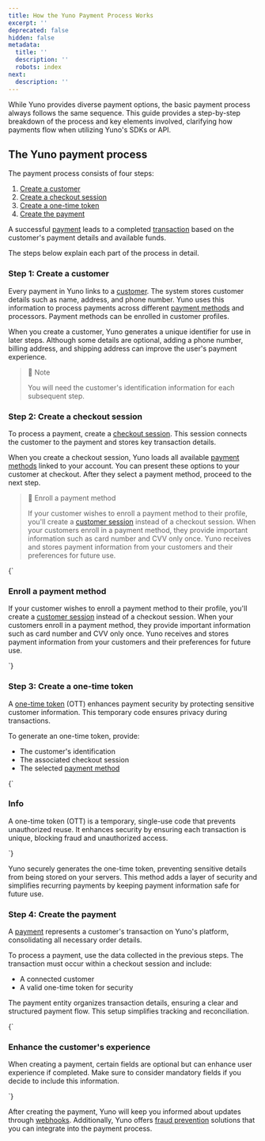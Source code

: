 ```yaml
---
title: How the Yuno Payment Process Works
excerpt: ''
deprecated: false
hidden: false
metadata:
  title: ''
  description: ''
  robots: index
next:
  description: ''
---
```

While Yuno provides diverse payment options, the basic payment process always follows the same sequence. This guide provides a step-by-step breakdown of the process and key elements involved, clarifying how payments flow when utilizing Yuno's SDKs or API.

## The Yuno payment process

The payment process consists of four steps:

1. [Create a customer](#step-1-create-a-customer)
2. [Create a checkout session](#step-2-create-a-checkout-session)
3. [Create a one-time token](#step-3-create-a-one-time-token)
4. [Create the payment](#step-4-create-the-payment)

A successful [payment](doc:payments-1) leads to a completed [transaction](doc:transactions) based on the customer's payment details and available funds.

The steps below explain each part of the process in detail.

### Step 1: Create a customer

Every payment in Yuno links to a [customer](doc:customers). The system stores customer details such as name, address, and phone number. Yuno uses this information to process payments across different [payment methods](doc:payment-methods) and processors. Payment methods can be enrolled in customer profiles.

When you create a customer, Yuno generates a unique identifier for use in later steps. Although some details are optional, adding a phone number, billing address, and shipping address can improve the user's payment experience.

> 📘 Note
>
> You will need the customer's identification information for each subsequent step.

### Step 2: Create a checkout session

To process a payment, create a [checkout session](doc:sessions#checkout-session). This session connects the customer to the payment and stores key transaction details.

When you create a checkout session, Yuno loads all available [payment methods](doc:payment-methods) linked to your account. You can present these options to your customer at checkout. After they select a payment method, proceed to the next step.

> 📘 Enroll a payment method
>
> If your customer wishes to enroll a payment method to their profile, you'll create a [customer session](doc:sessions#customer-session) instead of a checkout session. When your customers enroll in a payment method, they provide important information such as card number and CVV only once. Yuno receives and stores payment information from your customers and their preferences for future use.

<HTMLBlock>{`
<body>
  <div class="infoBlockContainer">
    <div class="verticalLine"></div>
    <div>
      <h3>Enroll a payment method</h3>
      <div class="contentContainer">
        <p>
					If your customer wishes to enroll a payment method to their profile, you'll create a <a href="https://docs.y.uno/docs/sessions#customer-session">customer session</a> instead of a checkout session. When your customers enroll in a payment method, they provide important information such as card number and CVV only once. Yuno receives and stores payment information from your customers and their preferences for future use.
        </p>
      </div>
    </div>
  </div>
</body>
`}</HTMLBlock>

### Step 3: Create a one-time token

A [one-time token](doc:tokens) (OTT) enhances payment security by protecting sensitive customer information. This temporary code ensures privacy during transactions.

To generate an one-time token, provide:

* The customer's identification
* The associated checkout session
* The selected [payment method](doc:payment-methods)

<HTMLBlock>{`
<body>
  <div class="infoBlockContainer">
    <div class="verticalLine"></div>
    <div>
      <h3>Info</h3>
      <div class="contentContainer">
        <p>
					A one-time token (OTT) is a temporary, single-use code that prevents unauthorized reuse. It enhances security by ensuring each transaction is unique, blocking fraud and unauthorized access.
        </p>
      </div>
    </div>
  </div>
</body>
`}</HTMLBlock>

Yuno securely generates the one-time token, preventing sensitive details from being stored on your servers. This method adds a layer of security and simplifies recurring payments by keeping payment information safe for future use.

### Step 4: Create the payment

A [payment](doc:payments-1) represents a customer's transaction on Yuno's platform, consolidating all necessary order details.

To process a payment, use the data collected in the previous steps. The transaction must occur within a checkout session and include:

* A connected customer
* A valid one-time token for security

The payment entity organizes transaction details, ensuring a clear and structured payment flow. This setup simplifies tracking and reconciliation.

<HTMLBlock>{`
<body>
  <div class="infoBlockContainer">
    <div class="verticalLine"></div>
    <div>
      <h3>Enhance the customer's experience</h3>
      <div class="contentContainer">
        <p>
          When creating a payment, certain fields are optional but can enhance user experience if completed. Make sure to consider mandatory fields if you decide to include this information.
        </p>
      </div>
    </div>
  </div>
</body>
`}</HTMLBlock>

After creating the payment, Yuno will keep you informed about updates through [webhooks](doc:webhooks-1). Additionally, Yuno offers [fraud prevention](doc:fraud) solutions that you can integrate into the payment process.